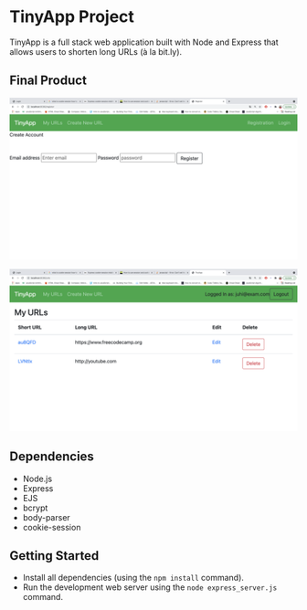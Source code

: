 # TinyApp Project

TinyApp is a full stack web application built with Node and Express that allows users to shorten long URLs (à la bit.ly).

## Final Product

!["screenshot of urls-page"](https://github.com/jubhavsar/tinyapp/blob/main/docs/register-page.png)

!["screenshot register page"](https://github.com/jubhavsar/tinyapp/blob/main/docs/urls-page.png)

## Dependencies

- Node.js
- Express
- EJS
- bcrypt
- body-parser
- cookie-session

## Getting Started

- Install all dependencies (using the `npm install` command).
- Run the development web server using the `node express_server.js` command.